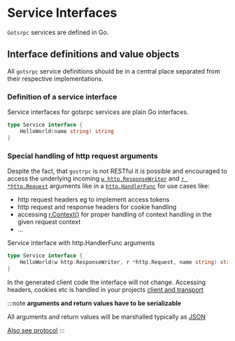 # Service Interfaces

`Gotsrpc` services are defined in Go.

## Interface definitions and value objects

All `gotsrpc` service definitions should be in a central place separated from their respective implementations.

### Definition of a service interface

Service interfaces for gotsrpc services are plain Go interfaces.

```go
type Service interface {
    HelloWorld(name string) string
}
```

### Special handling of http request arguments

Despite the fact, that `gostrpc` is not RESTful it is possible and encouraged to access the underlying incoming [`w http.ResponseWriter`](https://pkg.go.dev/net/http#ResponseWriter) and [`r *http.Request`](https://pkg.go.dev/net/http#Request) arguments like in a [`http.HandlerFunc`](https://pkg.go.dev/net/http#HandlerFunc) for use cases like:

- http request headers eg to implement access tokens
- http request and response headers for cookie handling
- accessing [r.Context()](https://pkg.go.dev/net/http#Request.Context) for proper handling of context handling in the given request context
- ...

Service interface with http.HandlerFunc arguments

```go
type Service interface {
    HelloWorld(w http.ResponseWriter, r *http.Request, name string) string
}
```

In the generated client code the interface will not change. Accessing headers, cookies etc is handled in your projects [client and transport](client-transport)

:::note
**arguments and return values have to be serializable**

All arguments and return values will be marshalled typically as [JSON](https://www.json.org)

[Also see protocol](protocol#encoding--marshalling)
:::
